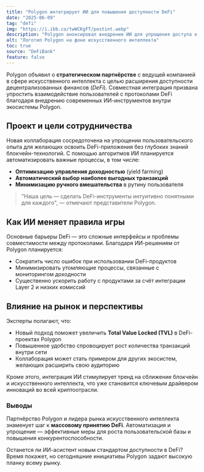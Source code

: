 ```yaml
---
title: "Polygon интегрирует ИИ для повышения доступности DeFi"
date: "2025-06-09"
tag: "defi"
img: "https://i.ibb.co/twWCKgFT/postint.webp"
description: "Polygon анонсировал внедрение ИИ для упрощения доступа к DeFi-протоколам"
alt: "Логотип Polygon на фоне искусственного интеллекта"
toc: true
source: "DeFiBank"
feature: false
---
```


Polygon объявил о **стратегическом партнёрстве** с ведущей компанией в сфере искусственного интеллекта с целью расширения доступности децентрализованных финансов (*DeFi*). Совместная интеграция призвана упростить взаимодействие пользователей с протоколами DeFi благодаря внедрению современных ИИ-инструментов внутри экосистемы Polygon.

## Проект и цели сотрудничества

Новая коллаборация сосредоточена на упрощении пользовательского опыта для желающих освоить DeFi-приложения без глубоких знаний блокчейн-технологий. С помощью алгоритмов ИИ планируется автоматизировать важные процессы, в том числе:

- **Оптимизацию управления доходностью** (yield farming)
- **Автоматический выбор наиболее выгодных транзакций**
- **Минимизацию ручного вмешательства** в рутину пользователя

> "Наша цель — сделать DeFi-инструменты интуитивно понятными для каждого", — отмечают представители Polygon.

## Как ИИ меняет правила игры

Основные барьеры DeFi — это сложные интерфейсы и проблемы совместимости между протоколами. Благодаря ИИ-решениям от Polygon планируется:

- Сократить число ошибок при использовании DeFi-продуктов
- Минимизировать утомляющие процессы, связанные с мониторингом доходности
- Существенно ускорить работу с продуктами за счёт интеграции Layer 2 и низких комиссий

## Влияние на рынок и перспективы

Эксперты полагают, что:
- Новый подход поможет увеличить **Total Value Locked (TVL)** в DeFi-проектах Polygon
- Повышенное удобство спровоцирует рост количества транзакций внутри сети
- Коллаборация может стать примером для других экосистем, желающих расширить свою аудиторию

Кроме этого, интеграция ИИ стимулирует тренд на сближение блокчейн и искусственного интеллекта, что уже становится ключевым драйвером инноваций во всей криптоотрасли.

### Выводы

Партнёрство Polygon и лидера рынка искусственного интеллекта знаменует шаг к **массовому принятию DeFi**. Автоматизация и упрощение — эффективные меры для роста пользовательской базы и повышения конкурентоспособности.

Останется ли ИИ-асистент новым стандартом доступности в DeFi? Время покажет, но сегодняшние инициативы Polygon задают высокую планку всему рынку.